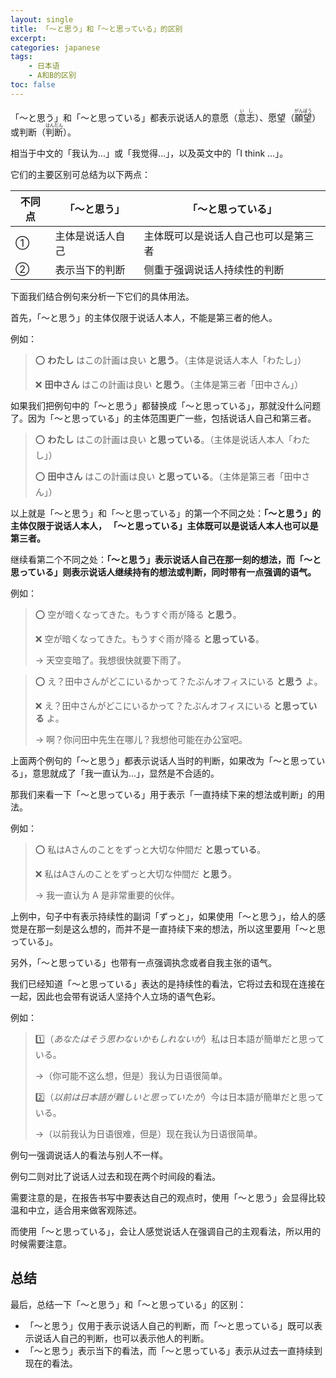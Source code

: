 ```yaml
---
layout: single
title: 「〜と思う」和「〜と思っている」的区别
excerpt:
categories: japanese
tags:
    - 日本语
    - A和B的区别
toc: false
---
```


「〜と思う」和「〜と思っている」都表示说话人的意愿（<ruby>意志<rt>いし</rt></ruby>）、愿望（<ruby>願望<rt>がんぼう</rt></ruby>）或判断（<ruby>判断<rt>はんだん</rt></ruby>）。

相当于中文的「我认为...」或「我觉得...」，以及英文中的「I think ...」。

它们的主要区别可总结为以下两点：

不同点 | 「～と思う」| 「～と思っている」
--- | --- | ---
① | 主体是说话人自己 | 主体既可以是说话人自己也可以是第三者
② | 表示当下的判断 | 侧重于强调说话人持续性的判断

下面我们结合例句来分析一下它们的具体用法。

首先，「～と思う」的主体仅限于说话人本人，不能是第三者的他人。

例如：

> ⭕️ **わたし** はこの計画は良い **と思う**。（主体是说话人本人「わたし」）
> 
> ❌ **田中さん** はこの計画は良い **と思う**。（主体是第三者「田中さん」）

如果我们把例句中的「〜と思う」都替换成「～と思っている」，那就没什么问题了。因为「〜と思っている」的主体范围更广一些，包括说话人自己和第三者。

> ⭕️ **わたし** はこの計画は良い **と思っている**。（主体是说话人本人「わたし」）
> 
> ⭕️ **田中さん** はこの計画は良い **と思っている**。（主体是第三者「田中さん」）

以上就是「～と思う」和「～と思っている」的第一个不同之处：**「～と思う」的主体仅限于说话人本人， 「～と思っている」主体既可以是说话人本人也可以是第三者。**

继续看第二个不同之处：**「〜と思う」表示说话人自己在那一刻的想法，而「〜と思っている」则表示说话人继续持有的想法或判断，同时带有一点强调的语气。**

例如：

> ⭕️ 空が暗くなってきた。もうすぐ雨が降る **と思う**。
>
> ❌ 空が暗くなってきた。もうすぐ雨が降る **と思っている**。
>
> → 天空变暗了。我想很快就要下雨了。

> ⭕️ え？田中さんがどこにいるかって？たぶんオフィスにいる **と思う** よ。 
>
> ❌ え？田中さんがどこにいるかって？たぶんオフィスにいる **と思っている** よ。
>
> → 啊？你问田中先生在哪儿？我想他可能在办公室吧。

上面两个例句的「～と思う」都表示说话人当时的判断，如果改为「～と思っている」，意思就成了「我一直认为...」，显然是不合适的。

那我们来看一下「〜と思っている」用于表示「一直持续下来的想法或判断」的用法。

例如：

> ⭕️ 私はAさんのことをずっと大切な仲間だ **と思っている**。
> 
> ❌ 私はAさんのことをずっと大切な仲間だ **と思う**。
>
> → 我一直认为 A 是非常重要的伙伴。

上例中，句子中有表示持续性的副词「ずっと」，如果使用「〜と思う」，给人的感觉是在那一刻是这么想的，而并不是一直持续下来的想法，所以这里要用「〜と思っている」。

另外，「〜と思っている」也带有一点强调执念或者自我主张的语气。

我们已经知道「〜と思っている」表达的是持续性的看法，它将过去和现在连接在一起，因此也会带有说话人坚持个人立场的语气色彩。

例如：

> 1️⃣（*あなたはそう思わないかもしれないが*）私は日本語が簡単だと思っている。
>
> →（你可能不这么想，但是）我认为日语很简单。
>
> 2️⃣（*以前は日本語が難しいと思っていたが*）今は日本語が簡単だと思っている。
>
> →（以前我认为日语很难，但是）现在我认为日语很简单。

例句一强调说话人的看法与别人不一样。

例句二则对比了说话人过去和现在两个时间段的看法。

需要注意的是，在报告书写中要表达自己的观点时，使用「〜と思う」会显得比较温和中立，适合用来做客观陈述。

而使用「〜と思っている」，会让人感觉说话人在强调自己的主观看法，所以用的时候需要注意。

## 总结

最后，总结一下「〜と思う」和「〜と思っている」的区别：

- 「〜と思う」仅用于表示说话人自己的判断，而「〜と思っている」既可以表示说话人自己的判断，也可以表示他人的判断。
- 「〜と思う」表示当下的看法，而「〜と思っている」表示从过去一直持续到现在的看法。
